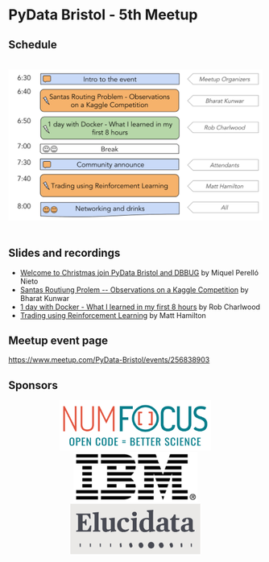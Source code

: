 # PyData Bristol - 5th Meetup

## Schedule

<p align="center">
  <img alt="schedule" src="./images/PyData_Bristol_2018_12_schedule.svg" vspace="20" widht="300"/>
</p>

## Slides and recordings

- [Welcome to Christmas join PyData Bristol and DBBUG][slides:mpn] by Miquel Perelló Nieto
- [Santas Routiung Prolem -- Observations on a Kaggle Competition][slides:bk] by Bharat Kunwar
- [1 day with Docker - What I learned in my first 8 hours][slides:rc] by Rob Charlwood
- [Trading using Reinforcement Learning][slides:mh] by Matt Hamilton

[slides:mpn]: ./pydata_bristol_01_mpn.pdf
[slides:bk]:  ./pydata_bristol_02_bk.pdf
[slides:rc]:  ./pydata_bristol_03_rc.pdf
[slides:mh]:  ./pydata_bristol_04_mh.pdf

## Meetup event page

https://www.meetup.com/PyData-Bristol/events/256838903

## Sponsors

<p align="center">
  <a href="https://www.numfocus.org/"><img alt='NumFocus logo' src="./images/logos/numfocus_logo.png" hspace="20" height="100"/></a>
  <a href="https://www-05.ibm.com/uk/locations/bristol.html"><img alt='IBM logo' src="./images/logos/IBM.jpg" hspace="20" height="100"/></a>
  <a href="https://www.elucidata.co.uk/"><img alt='Elucidata logo' src="./images/logos/elucidata_logo.png" hspace="20" height="100"/></a>
</p>
